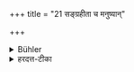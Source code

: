 +++
title = "21 सङ्ग्रहीता च मनुष्यान्"

+++

<details><summary>Bühler</summary>

21. And let him conciliate men (by gifts or kindness).
</details>

<details><summary>हरदत्त-टीका</summary>

## सूत्रम्
सङ्ग्रहीता च मनुष्यान् ॥ २१ ॥  
## टिप्पनी
अर्थप्रदानप्रियवचनानुसरणादिभिर् मनुष्याणां सङ्ग्रहणशीलस् स्यात् ॥ २१ ॥
</details>
